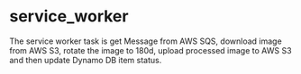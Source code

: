 # service_worker
The service worker task is 
get Message from AWS SQS, 
download image from AWS S3, 
rotate the image to 180d, 
upload processed image to AWS S3 
and then update Dynamo DB item status.
